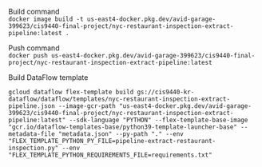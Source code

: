 Build command  
`docker image build -t us-east4-docker.pkg.dev/avid-garage-399623/cis9440-final-project/nyc-restaurant-inspection-extract-pipeline:latest .`

Push command  
`docker push us-east4-docker.pkg.dev/avid-garage-399623/cis9440-final-project/nyc-restaurant-inspection-extract-pipeline:latest`

Build DataFlow template  
```
gcloud dataflow flex-template build gs://cis9440-kr-dataflow/dataflow/templates/nyc-restaurant-inspection-extract-pipeline.json --image-gcr-path "us-east4-docker.pkg.dev/avid-garage-399623/cis9440-final-project/nyc-restaurant-inspection-extract-pipeline:latest" --sdk-language "PYTHON" --flex-template-base-image "gcr.io/dataflow-templates-base/python39-template-launcher-base" --metadata-file "metadata.json" --py-path "." --env "FLEX_TEMPLATE_PYTHON_PY_FILE=pipeline-extract-restaurant-inspection.py" --env "FLEX_TEMPLATE_PYTHON_REQUIREMENTS_FILE=requirements.txt"
```